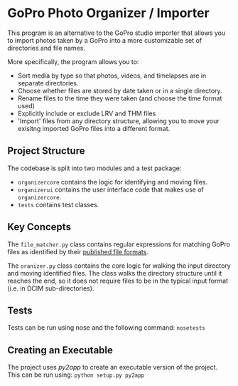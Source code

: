 # GoPro Photo Organizer / Importer

This program is an alternative to the GoPro studio importer that allows you to import photos taken by a GoPro into a more customizable set of directories and file names.

More specifically, the program allows you to:
 - Sort media by type so that photos, videos, and timelapses are in separate directories.
 - Choose whether files are stored by date taken or in a single directory.
 - Rename files to the time they were taken (and choose the time format used)
 - Explicitly include or exclude LRV and THM files
 - 'Import' files from any directory structure, allowing you to move your exisitng imported GoPro files into a different format.

## Project Structure

The codebase is split into two modules and a test package:
 - `organizercore` contains the logic for identifying and moving files.
 - `organizerui` contains the user interface code that makes use of `organizercore`.
 - `tests` contains test classes.

## Key Concepts

The `file_matcher.py` class contains regular expressions for matching GoPro files as identified by their [published file formats](http://gopro.com/support/articles/hero3-and-hero3-file-naming-convention).

The `oranizer.py` class contains the core logic for walking the input directory and moving identified files. The class walks the directory structure until it reaches the end, so it does not require files to be in the typical input format (i.e. in DCIM sub-directories).

## Tests
Tests can be run using nose and the following command:
   `nosetests`

## Creating an Executable
The project uses _py2app_ to create an executable version of the project. This can be run using:
   `python setup.py py2app`